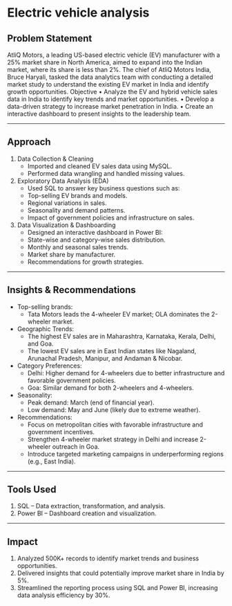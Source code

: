 # Electric vehicle analysis

## Problem Statement
AtliQ Motors, a leading US-based electric vehicle (EV) manufacturer with a 25% market share in North America, aimed to expand into the Indian market, where its share is less than 2%. The chief of AtliQ Motors India, Bruce Haryali, tasked the data analytics team with conducting a detailed market study to understand the existing EV market in India and identify growth opportunities.
Objective
•	Analyze the EV and hybrid vehicle sales data in India to identify key trends and market opportunities.
•	Develop a data-driven strategy to increase market penetration in India.
•	Create an interactive dashboard to present insights to the leadership team.
________________________________________
## Approach
1.	Data Collection & Cleaning
	- Imported and cleaned EV sales data using MySQL.
	- Performed data wrangling and handled missing values.
2.	Exploratory Data Analysis (EDA)
	- Used SQL to answer key business questions such as: 
	- Top-selling EV brands and models.
	- Regional variations in sales.
	- Seasonality and demand patterns.
	- Impact of government policies and infrastructure on sales.
3.	Data Visualization & Dashboarding
	- Designed an interactive dashboard in Power BI: 
	- State-wise and category-wise sales distribution.
	- Monthly and seasonal sales trends.
	- Market share by manufacturer.
	- Recommendations for growth strategies.
________________________________________
## Insights & Recommendations
- Top-selling brands:
	- Tata Motors leads the 4-wheeler EV market; OLA dominates the 2-wheeler market.
- Geographic Trends:
	- The highest EV sales are in Maharashtra, Karnataka, Kerala, Delhi, and Goa.
	- The lowest EV sales are in East Indian states like Nagaland, Arunachal Pradesh, Manipur, and Andaman & Nicobar.
- Category Preferences:
	- Delhi: Higher demand for 4-wheelers due to better infrastructure and favorable government policies.
	- Goa: Similar demand for both 2-wheelers and 4-wheelers.
- Seasonality:
	- Peak demand: March (end of financial year).
	- Low demand: May and June (likely due to extreme weather).
- Recommendations:
	- Focus on metropolitan cities with favorable infrastructure and government incentives.
	- Strengthen 4-wheeler market strategy in Delhi and increase 2-wheeler outreach in Goa.
	- Introduce targeted marketing campaigns in underperforming regions (e.g., East India).
________________________________________
## Tools Used
1.	SQL – Data extraction, transformation, and analysis.
2.	 Power BI – Dashboard creation and visualization.
________________________________________
## Impact
1.	Analyzed 500K+ records to identify market trends and business opportunities.
2.	Delivered insights that could potentially improve market share in India by 5%.
3.	Streamlined the reporting process using SQL and Power BI, increasing data analysis efficiency by 30%.


